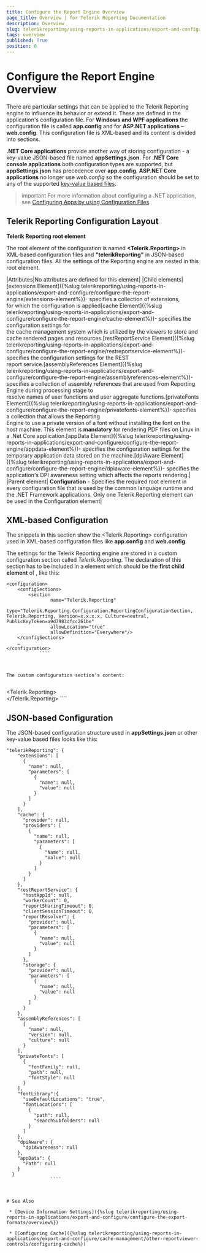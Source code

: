 ```yaml
---
title: Configure the Report Engine Overview
page_title: Overview | for Telerik Reporting Documentation
description: Overview
slug: telerikreporting/using-reports-in-applications/export-and-configure/configure-the-report-engine/overview
tags: overview
published: True
position: 0
---
```


# Configure the Report Engine Overview



There are particular settings that can be applied to the Telerik Reporting engine 
        to influence its behavior or extend it. These are defined in the application's configuration file.
        For __Windows and WPF applications__ the configuration file is called __app.config__ and for
        __ASP.NET applications__ – __web.config__.
        This configuration file is XML-based and its content is divided into sections.
      

__.NET Core applications__ provide another way of storing configuration - a key-value JSON-based file named
        __appSettings.json__.
        For __.NET Core console applications__ both configuration types are supported,
        but __appSettings.json__ has precedence over __app.config__.
        __ASP.NET Core applications__ no longer use *web.config* so the configuration should be set to any of the supported
        [key-value based files](https://docs.microsoft.com/en-us/aspnet/core/fundamentals/configuration/?view=aspnetcore-2.2).
      

>important For more information about configuring a .NET application, see          [Configuring Apps by using Configuration Files](https://docs.microsoft.com/en-us/dotnet/framework/configure-apps/).        


## Telerik Reporting Configuration Layout

__Telerik Reporting root element__

The root element of the configuration is named __<Telerik.Reporting>__ in XML-based configuration files and __"telerikReporting"__ in JSON-based configuration files.
          All the settings of the Reporting engine are nested in this root element.
        



|Attributes|No attributes are defined for this element|
|Child elements|[extensions Element]({%slug telerikreporting/using-reports-in-applications/export-and-configure/configure-the-report-engine/extensions-element%})- specifies a collection of extensions,<br/>                for which the configuration is applied[cache Element]({%slug telerikreporting/using-reports-in-applications/export-and-configure/configure-the-report-engine/cache-element%})- specifies the configuration settings for<br/>                the cache management system which is utilized by the viewers to store and cache rendered pages and resources.[restReportService Element]({%slug telerikreporting/using-reports-in-applications/export-and-configure/configure-the-report-engine/restreportservice-element%})- specifies the configuration settings for the REST<br/>                report service.[assemblyReferences Element]({%slug telerikreporting/using-reports-in-applications/export-and-configure/configure-the-report-engine/assemblyreferences-element%})- specifies a collection of assembly references that are used from Reporting Engine during processing stage to<br/>                resolve names of user functions and user aggregate functions.[privateFonts Element]({%slug telerikreporting/using-reports-in-applications/export-and-configure/configure-the-report-engine/privatefonts-element%})- specifies a collection that allows the Reporting<br/>                Engine to use a private version of a font without installing the font on the host machine. This element is __mandatory__ for rendering PDF files on Linux in a .Net Core application.[appData Element]({%slug telerikreporting/using-reports-in-applications/export-and-configure/configure-the-report-engine/appdata-element%})- specifies the configuration settings for the temporary application data stored on the machine.[dpiAware Element]({%slug telerikreporting/using-reports-in-applications/export-and-configure/configure-the-report-engine/dpiaware-element%})- specifies the application's DPI awareness setting which affects the reports rendering.|
|Parent element| __Configuration__ - Specifies the required root element in every configuration file that is used by the common language runtime and<br/>                the .NET Framework applications. Only one Telerik.Reporting element can be used in the Configuration element|




## XML-based Configuration

The snippets in this section show the <Telerik.Reporting> configuration used in XML-based configuration files like __app.config__ and __web.config__.
        

The settings for the Telerik Reporting engine are stored in a custom configuration section called *Telerik.Reporting*.
          The declaration of this section has to be included in a __<configSections>__ element which should be the __first child element__
          of __<configuration>__, like this:
        

````
<configuration> 
	<configSections>
		<section
				name="Telerik.Reporting"
				type="Telerik.Reporting.Configuration.ReportingConfigurationSection, Telerik.Reporting, Version=x.x.x.x, Culture=neutral, PublicKeyToken=a9d7983dfcc261be"
				allowLocation="true"
				allowDefinition="Everywhere"/>
	</configSections>
	…
</configuration> 
			````



The custom configuration section's content:
        

````
<Telerik.Reporting>
  <extensions>
    <render>
      <extension>
        <parameters>
          <parameter/>
        </parameters>
      </extension>
    </render>
  </extensions>
  <cache>
    <providers>
      <provider>
        <parameters>
          <parameter/>
        </parameters>
      </provider>
    </providers>
  </cache>
  <restReportService>
    <reportResolver/>
    <storage>
      <parameters>
        <parameter/>
      </parameters>
    </storage>
  </restReportService>
  <assemblyReferences>
    <add />
    <clear />
    <remove />
  </assemblyReferences>
  <privateFonts>
    <add />
  </privateFonts>
  <fontLibrary>    
  </fontLibrary>
  <dpiAware>
  </dpiAware>
  <appData>
  </appData>
</Telerik.Reporting> 
				````



## JSON-based Configuration

The JSON-based configuration structure used in __appSettings.json__ or other key-value based files looks like this:
        

````
"telerikReporting": {
    "extensions": [
      {
        "name": null,
        "parameters": [
          {
            "name": null,
            "value": null
          }
        ]
      }
    ],
    "cache": {
      "provider": null,
      "providers": [
        {
          "name": null,
          "parameters": [
            {
              "Name": null,
              "Value": null
            }
          ]
        }
      ]
    },
    "restReportService": {
      "hostAppId": null,
      "workerCount": 0,
      "reportSharingTimeout": 0,
      "clientSessionTimeout": 0,
      "reportResolver": {
        "provider": null,
        "parameters": [
          {
            "name": null,
            "value": null
          }
        ]
      },
      "storage": {
        "provider": null,
        "parameters": [
          {
            "name": null,
            "value": null
          }
        ]
      }
    },
    "assemblyReferences": [
      {
        "name": null,
        "version": null,
        "culture": null
      }
    ],
    "privateFonts": [
      {
        "fontFamily": null,
        "path": null,
        "fontStyle": null
      }
    ],
    "fontLibrary":{
      "useDefaultLocations": "true",
      "fontLocations": [
        {
          "path": null,
          "searchSubfolders": null
        }
      ]
    },
    "dpiAware": {
      "dpiAwareness": null
    },
    "appData": {
      "Path": null
    }
  }
				````



# See Also

 * [Device Information Settings]({%slug telerikreporting/using-reports-in-applications/export-and-configure/configure-the-export-formats/overview%})

 * [Configuring Cache]({%slug telerikreporting/using-reports-in-applications/export-and-configure/cache-management/other-reportviewer-controls/configuring-cache%})
